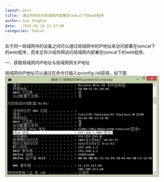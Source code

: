 ```yaml
---
layout: post
title:  通过外网访问局域网内部署在tomcat下的web程序
author:	Guo Yonghui
date:   2015-01-24 21:37:00
categories: Tomcat
---
```

处于同一局域网中的设备之间可以通过局域网中的IP地址来访问部署在tomcat下的web程序，而本文将介绍外网访问局域网内部署在tomcat下的web程序。

一、获取局域网内IP地址与局域网网关IP地址

局域网内IP地址可以通过在命令行输入ipconfig /all获得，如下图
![alt text](../_pictures/通过外网访问局域网内部署在tomcat下的web程序.png)
